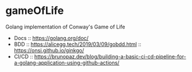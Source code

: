 # gameOfLife
Golang implementation of Conway's Game of Life

- Docs :: https://golang.org/doc/
- BDD :: https://alicegg.tech/2019/03/09/gobdd.html :: https://onsi.github.io/ginkgo/
- CI/CD :: https://brunopaz.dev/blog/building-a-basic-ci-cd-pipeline-for-a-golang-application-using-github-actions/

